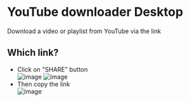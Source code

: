 # YouTube downloader Desktop
Download a video or playlist from YouTube via the link
## Which link?
* Click on "SHARE" button  
![image](https://user-images.githubusercontent.com/72938804/186914955-a04acfa9-1772-4de2-88fc-7bf327f41ee6.png) ![image](https://user-images.githubusercontent.com/72938804/186915438-ac52197a-1e49-4eed-bfa8-621a977d4c56.png)
* Then copy the link  
![image](https://user-images.githubusercontent.com/72938804/186915550-4bc87668-b814-4307-9ef3-130020fc172d.png)

